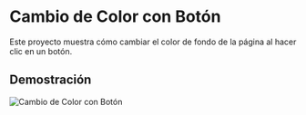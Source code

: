 # Cambio de Color con Botón

Este proyecto muestra cómo cambiar el color de fondo de la página al hacer clic en un botón.

## Demostración

![Cambio de Color con Botón](ruta-al-gif.gif)
